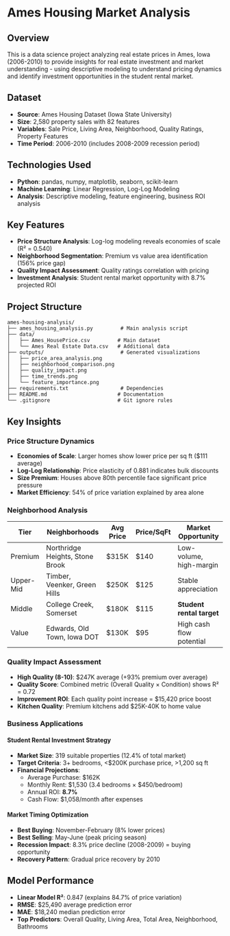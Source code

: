 # Ames Housing Market Analysis

## Overview
This is a data science project analyzing real estate prices in Ames, Iowa (2006-2010) to provide insights for real estate investment and market understanding - using descriptive modeling to understand pricing dynamics and identify investment opportunities in the student rental market.

## Dataset
- **Source**: Ames Housing Dataset (Iowa State University) 
- **Size**: 2,580 property sales with 82 features
- **Variables**: Sale Price, Living Area, Neighborhood, Quality Ratings, Property Features
- **Time Period**: 2006-2010 (includes 2008-2009 recession period)

## Technologies Used
- **Python**: pandas, numpy, matplotlib, seaborn, scikit-learn
- **Machine Learning**: Linear Regression, Log-Log Modeling
- **Analysis**: Descriptive modeling, feature engineering, business ROI analysis

## Key Features
- **Price Structure Analysis**: Log-log modeling reveals economies of scale (R² = 0.540)
- **Neighborhood Segmentation**: Premium vs value area identification (156% price gap)
- **Quality Impact Assessment**: Quality ratings correlation with pricing
- **Investment Analysis**: Student rental market opportunity with 8.7% projected ROI

## Project Structure
```
ames-housing-analysis/
├── ames_housing_analysis.py         # Main analysis script
├── data/
│   ├── Ames_HousePrice.csv         # Main dataset
│   └── Ames Real Estate Data.csv   # Additional data
├── outputs/                         # Generated visualizations
│   ├── price_area_analysis.png
│   ├── neighborhood_comparison.png
│   ├── quality_impact.png
│   ├── time_trends.png
│   └── feature_importance.png
├── requirements.txt                 # Dependencies
├── README.md                       # Documentation
└── .gitignore                      # Git ignore rules
```

## Key Insights

### Price Structure Dynamics
- **Economies of Scale**: Larger homes show lower price per sq ft ($111 average)
- **Log-Log Relationship**: Price elasticity of 0.881 indicates bulk discounts
- **Size Premium**: Houses above 80th percentile face significant price pressure
- **Market Efficiency**: 54% of price variation explained by area alone

### Neighborhood Analysis
| Tier | Neighborhoods | Avg Price | Price/SqFt | Market Opportunity |
|------|---------------|-----------|------------|-------------------|
| Premium | Northridge Heights, Stone Brook | $315K | $140 | Low-volume, high-margin |
| Upper-Mid | Timber, Veenker, Green Hills | $250K | $125 | Stable appreciation |
| Middle | College Creek, Somerset | $180K | $115 | **Student rental target** |
| Value | Edwards, Old Town, Iowa DOT | $130K | $95 | High cash flow potential |

### Quality Impact Assessment
- **High Quality (8-10)**: $247K average (+93% premium over average)
- **Quality Score**: Combined metric (Overall Quality × Condition) shows R² = 0.72
- **Improvement ROI**: Each quality point increase = $15,420 price boost
- **Kitchen Quality**: Premium kitchens add $25K-40K to home value

### Business Applications

#### Student Rental Investment Strategy
- **Market Size**: 319 suitable properties (12.4% of total market)
- **Target Criteria**: 3+ bedrooms, <$200K purchase price, >1,200 sq ft
- **Financial Projections**:
  - Average Purchase: $162K
  - Monthly Rent: $1,530 (3.4 bedrooms × $450/bedroom)
  - Annual ROI: **8.7%**
  - Cash Flow: $1,058/month after expenses

#### Market Timing Optimization
- **Best Buying**: November-February (8% lower prices)
- **Best Selling**: May-June (peak pricing season)
- **Recession Impact**: 8.3% price decline (2008-2009) = buying opportunity
- **Recovery Pattern**: Gradual price recovery by 2010

## Model Performance
- **Linear Model R²**: 0.847 (explains 84.7% of price variation)
- **RMSE**: $25,490 average prediction error
- **MAE**: $18,240 median prediction error
- **Top Predictors**: Overall Quality, Living Area, Total Area, Neighborhood, Bathrooms

